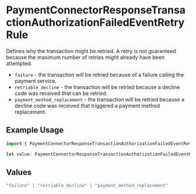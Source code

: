 # PaymentConnectorResponseTransactionAuthorizationFailedEventRetryRule

Defines why the transaction might be retried. A retry is not guaranteed because
the maximum number of retries might already have been attempted.

* `failure` - the transaction will be retried because of a failure calling
  the payment service.
* `retriable_decline` - the transaction will be retried because a decline code
  was received that can be retried.
* `payment_method_replacement` - the transaction will be retried because a
  decline code was received that triggered a payment method replacement.

## Example Usage

```typescript
import { PaymentConnectorResponseTransactionAuthorizationFailedEventRetryRule } from "@gr4vy/sdk/models/components";

let value: PaymentConnectorResponseTransactionAuthorizationFailedEventRetryRule = "failure";
```

## Values

```typescript
"failure" | "retriable_decline" | "payment_method_replacement"
```